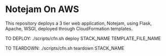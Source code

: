 # Notejam On AWS

This repository deploys a 3 tier web application, Notejam, using Flask, Apache, WSGI, deployed through CloudFormation templates.

TO DEPLOY: ./scripts/cfn.sh deploy STACK_NAME TEMPLATE_FILE_NAME

TO TEARDOWN: ./scripts/cfn.sh teardown STACK_NAME
